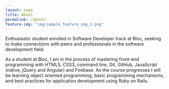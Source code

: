 ```yaml
---
layout: page
title: About
permalink: /about/
feature-img: "img/sample_feature_img_2.png"
---
```


Enthusiastic student enrolled in Software Developer track at Bloc, seeking to make connections with peers and professionals in the software development field. 

As a student at Bloc, I am in the process of mastering front-end programming with HTML5, CSS3, command line, Git, GitHub, JavaScript (native, jQuery and Angular) and Firebase. As the course progresses I will be learning object oriented programming, basic programming mechanisms, and best practices for application development using Ruby on Rails.